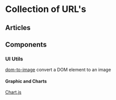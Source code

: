 Collection of URL's
===================

## Articles

## Components

### UI Utils

[dom-to-image](https://github.com/tsayen/dom-to-image)  convert a DOM element to an image

#### Graphic and Charts

[Chart.js](https://www.chartjs.org/)
